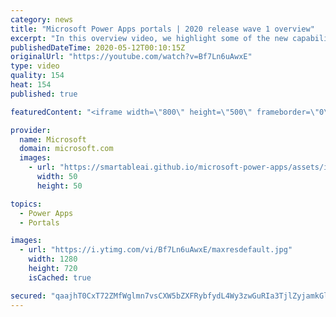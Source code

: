 ```yaml
---
category: news
title: "Microsoft Power Apps portals | 2020 release wave 1 overview"
excerpt: "In this overview video, we highlight some of the new capabilities included in the latest update to Microsoft Power Apps portals.     Here are the capabilities covered:   •    Power BI integration, so you can quickly add Power BI reports, tables, and dashboards to your portals without coding.  •    Themes"
publishedDateTime: 2020-05-12T00:10:15Z
originalUrl: "https://youtube.com/watch?v=Bf7Ln6uAwxE"
type: video
quality: 154
heat: 154
published: true

featuredContent: "<iframe width=\"800\" height=\"500\" frameborder=\"0\" src=\"https://www.youtube.com/embed/Bf7Ln6uAwxE\" allow=\"accelerometer; autoplay; encrypted-media; gyroscope; picture-in-picture\" allowfullscreen></iframe>"

provider:
  name: Microsoft
  domain: microsoft.com
  images:
    - url: "https://smartableai.github.io/microsoft-power-apps/assets/images/organizations/microsoft.com-50x50.jpg"
      width: 50
      height: 50

topics:
  - Power Apps
  - Portals

images:
  - url: "https://i.ytimg.com/vi/Bf7Ln6uAwxE/maxresdefault.jpg"
    width: 1280
    height: 720
    isCached: true

secured: "qaajhT0CxT72ZMfWglmn7vsCXW5bZXFRybfydL4Wy3zwGuRIa3TjlZyjamkGlTQgi9vIJTjef0RQow0RNCP38Xqd2Y4DpzpktXJ4Ju4sbbQG6mje3s9nRrpOXFZQNkI9I4YsdzsF+eyxomFnvDPJVnZa4wpY4Ytp0N2WXKuJGfSR5wv1xq2ml3X3waiNmgW9s7C4YEoSWICZfCNyNPL2jfS9v8+ND8rtbHZ5I0edTAi5IqkqIXfpNrSigXLGC1x99Z+jyfxRHuotzQcN9Bpt5sql5gjrPArUhsd7ZYoaIegPMBpbtxYzI2k5RATB12I60pHjm1HOdO7kDupXdFU88RliBOQDMnUTQG2/dtTe+yvqmPOrecA0RhRRzdcvwDj155+AKpVA5GZhDevQYMs9g4mM2bJ1+lsh53gUCsvQM1Okl6tlZLRmiKYVnsagPEZR;sbi9oGMizkWnR33IRrrWhQ=="
---
```


